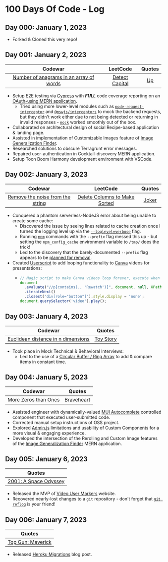 # 100 Days Of Code - Log

## Day 000: January 1, 2023

- Forked & Cloned this very repo!

## Day 001: January 2, 2023

[igf]: https://github.com/JoeSangine/image-generalization-finder
[together]: https://github.com/Caleb-Cohen/Together

|                                                                  Codewar                                                                  |                                       LeetCode                                        |                                               Quotes                                               |
| :---------------------------------------------------------------------------------------------------------------------------------------: | :-----------------------------------------------------------------------------------: | :------------------------------------------------------------------------------------------------: |
| [Number of anagrams in an array of words](https://www.codewars.com/kata/reviews/587e18bd7a25e865530000da/groups/63b224cff23f1000018ca98c) | [Detect Capital](https://leetcode.com/problems/detect-capital/submissions/869349756/) | [Up](https://media-quotes.onrender.com/ejs/search?query=I+finally+meet+my+childhood+hero&title=Up) |

- Setup E2E testing via [Cypress](https://www.cypress.io/) with **_FULL_** code coverage reporting on an [OAuth-using MERN application][together].
  - Tried using more lower-level modules such as [`node-request-interceptor`](https://www.npmjs.com/package/node-request-interceptor) and [`@mswjs/interceptors`](https://www.npmjs.com/package/@mswjs/interceptors) to mock the backend requests, but they didn't work either due to not being detected or returning in invalid responses - [`nock`](https://www.npmjs.com/package/nock) worked smoothly out of the box.
- Collaborated on architectural design of social Recipe-based application & landing page.
- Assisted in implementation of Customizable Images feature of [Image Generalization Finder][igf].
- Researched solutions to obscure Terragrunt error messages.
- Repaired user-authentication in Cocktail-discovery MERN application.
- Setup Toon Boom Harmony development environment with VSCode.

## Day 002: January 3, 2023

|                                                              Codewar                                                               |                                                      LeetCode                                                       |                                                 Quotes                                                  |
| :--------------------------------------------------------------------------------------------------------------------------------: | :-----------------------------------------------------------------------------------------------------------------: | :-----------------------------------------------------------------------------------------------------: |
| [Remove the noise from the string](https://www.codewars.com/kata/reviews/5681d49e73153b608e000036/groups/56f92c42e4d45de6fd000044) | [Delete Columns to Make Sorted](https://leetcode.com/problems/delete-columns-to-make-sorted/submissions/870087609/) | [Joker](https://media-quotes.onrender.com/ejs/search?query=My+Life+Is+Nothing+But+A+Comedy&title=Joker) |

- Conquered a phantom serverless-NodeJS error about being unable to create some cache:
  - Discovered the issue by seeing lines related to cache creation once I turned the logging level up via the [`--loglevel=verbose`](https://docs.npmjs.com/cli/v8/using-npm/logging#loglevel) flag.
  - Running [`npm`](https://www.npmjs.com/) commands with the `--prefix` flag messed this up - but setting the `npm_config_cache` environment variable to `/tmp/` does the trick!
  - Led to the discovery that the barely-documented `--prefix` flag appears to be [planned for removal](https://github.com/npm/cli/issues/1368#issuecomment-1241076700).
- Created [Userscript](https://violentmonkey.github.io/) to add looping functionality to [Canva](https://www.canva.com/) videos for presentations:
  - ```javascript
    // Magic script to make Canva videos loop forever, execute when "Rewatch" button is visible at end of video
    document
      .evaluate("//p[contains(., 'Rewatch')]", document, null, XPathResult.ANY_TYPE, null)
      .iterateNext()
      .closest('div[role="button"]').style.display = 'none';
    document.querySelector('video').play();
    ```

## Day 003: January 4, 2023

|                                                               Codewar                                                                |                                               Quotes                                               |
| :----------------------------------------------------------------------------------------------------------------------------------: | :------------------------------------------------------------------------------------------------: |
| [Euclidean distance in n dimensions](https://www.codewars.com/kata/reviews/5681d49e73153b608e000036/groups/56f92c42e4d45de6fd000044) | [Toy Story](https://media-quotes.onrender.com/ejs/search?query=falling+with+style&title=Toy+Story) |

- Took place in Mock Technical & Behavioral Interviews:
  - Led to the use of a [Circular Buffer / Ring Array](https://www.wikiwand.com/en/Circular_buffer) to add & compare items in constant time.

## Day 004: January 5, 2023

|                                                        Codewar                                                         |                                                    Quotes                                                    |
| :--------------------------------------------------------------------------------------------------------------------: | :----------------------------------------------------------------------------------------------------------: |
| [More Zeros than Ones](https://www.codewars.com/kata/reviews/5d41ffef5f69ba0001ca7bd1/groups/63b71d9f67a144000151e9b3) | [Braveheart](https://media-quotes.onrender.com/ejs/search?query=Not+every+man+really+lives&title=Braveheart) |

- Assisted engineer with dynamically-valued [MUI Autocomplete](https://mui.com/material-ui/react-autocomplete/) controlled component that executed user-submitted code.
- Corrected manual setup instructions of OSS project.
- Explored [Admin.js](https://docs.adminjs.co/ui-customization/dashboard-customization) limitations and usability of Custom Components for a more visual & engaging experience.
- Developed the intersection of the Rerolling and Custom Image features of the [Image Generalization Finder][igf] MERN application.

## Day 005: January 6, 2023

[vum]: https://github.com/RascalTwo/VideoUserMarkers

|                                                                  Quotes                                                                  |
| :--------------------------------------------------------------------------------------------------------------------------------------: |
| [2001: A Space Odyssey](https://media-quotes.onrender.com/ejs/search?query=I%27m+afraid+I+can%27t+do+that&title=2001%3A+A+Space+Odyssey) |

- Released the MVP of [Video User Markers][vum] website.
- Recovered nearly-lost changes to a `git` repository - don't forget that [`git reflog`](https://git-scm.com/docs/git-reflog) is your friend!

## Day 006: January 7, 2023

|                                                    Quotes                                                    |
| :----------------------------------------------------------------------------------------------------------: |
| [Top Gun: Maverick](https://media-quotes.onrender.com/ejs/search?query=Extinction&title=Top+Gun%3A+Maverick) |

- Released [Heroku Migrations](https://rascaltwo.com/blog/heroku-migrations) blog post.
